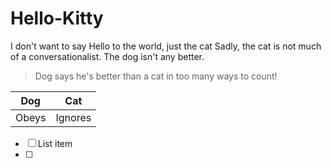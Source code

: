 # Hello-Kitty
I don't want to say Hello to the world, just the cat
Sadly, the cat is not much of a conversationalist. 
The dog isn't any better. 

> Dog says he's better than a cat in too many ways to count!

|Dog| Cat |
|--|--|
|  Obeys|  Ignores|

 - [ ] List item
 - [ ] 

<!--stackedit_data:
eyJoaXN0b3J5IjpbLTIwMDEwODgyNzksNzkyODI3MDE1LC0xMT
Y2NTA5MzUzXX0=
-->